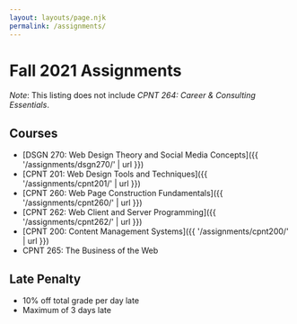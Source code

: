 ```yaml
---
layout: layouts/page.njk
permalink: /assignments/
---
```


# Fall 2021 Assignments

_Note_: This listing does not include _CPNT 264: Career & Consulting Essentials_.

## Courses

- [DSGN 270: Web Design Theory and Social Media Concepts]({{ '/assignments/dsgn270/' | url }})
- [CPNT 201: Web Design Tools and Techniques]({{ '/assignments/cpnt201/' | url }})
- [CPNT 260: Web Page Construction Fundamentals]({{ '/assignments/cpnt260/' | url }})
- [CPNT 262: Web Client and Server Programming]({{ '/assignments/cpnt262/' | url }})
- [CPNT 200: Content Management Systems]({{ '/assignments/cpnt200/' | url }})
- CPNT 265: The Business of the Web

## Late Penalty
- 10% off total grade per day late
- Maximum of 3 days late